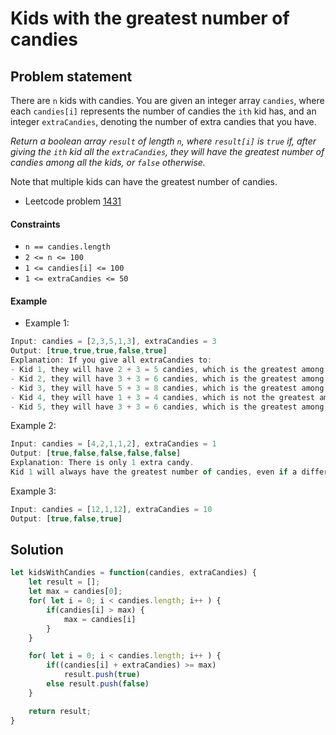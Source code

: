 # Kids with the greatest number of candies

## Problem statement

There are `n` kids with candies. You are given an integer array `candies`, where each `candies[i]` represents the number of candies the `ith` kid has, and an integer `extraCandies`, denoting the number of extra candies that you have.

<i>Return a boolean array `result` of length `n`, where `result[i]` is `true` if, after giving the `ith` kid all the `extraCandies`, they will have the greatest number of candies among all the kids, or `false` otherwise.</i>

Note that multiple kids can have the greatest number of candies.

- Leetcode problem [1431](https://leetcode.com/problems/kids-with-the-greatest-number-of-candies/description/?envType=study-plan-v2&envId=leetcode-75)

#### Constraints
- `n == candies.length`
- `2 <= n <= 100`
- `1 <= candies[i] <= 100`
- `1 <= extraCandies <= 50`

#### Example
- Example 1:
```js
Input: candies = [2,3,5,1,3], extraCandies = 3
Output: [true,true,true,false,true] 
Explanation: If you give all extraCandies to:
- Kid 1, they will have 2 + 3 = 5 candies, which is the greatest among the kids.
- Kid 2, they will have 3 + 3 = 6 candies, which is the greatest among the kids.
- Kid 3, they will have 5 + 3 = 8 candies, which is the greatest among the kids.
- Kid 4, they will have 1 + 3 = 4 candies, which is not the greatest among the kids.
- Kid 5, they will have 3 + 3 = 6 candies, which is the greatest among the kids.
```

Example 2:
```js
Input: candies = [4,2,1,1,2], extraCandies = 1
Output: [true,false,false,false,false] 
Explanation: There is only 1 extra candy.
Kid 1 will always have the greatest number of candies, even if a different kid is given the extra candy.
```
Example 3:
```js
Input: candies = [12,1,12], extraCandies = 10
Output: [true,false,true]
```

## Solution

```js
let kidsWithCandies = function(candies, extraCandies) {
    let result = [];
    let max = candies[0];
    for( let i = 0; i < candies.length; i++ ) {
        if(candies[i] > max) {
            max = candies[i]
        }
    }

    for( let i = 0; i < candies.length; i++ ) {
        if((candies[i] + extraCandies) >= max)
            result.push(true)
        else result.push(false)
    }

    return result;
}
```
